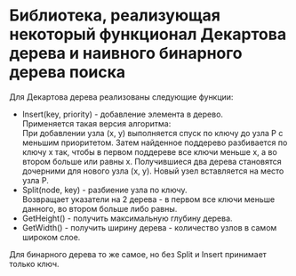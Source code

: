 # Библиотека, реализующая некоторый функционал Декартова дерева и наивного бинарного дерева поиска
Для Декартова дерева реализованы следующие функции:  
- Insert(key, priority) - добавление элемента в дерево.  
Применяется такая версия алгоритма:  
При добавлении узла (x, y) выполняется спуск по ключу до узла P с меньшим приоритетом. Затем найденное поддерево разбивается по ключу x так, чтобы в первом поддереве все ключи меньше x, а во втором больше или равны x. Получившиеся два дерева становятся дочерними для нового узла (x, y). Новый узел вставляется на место узла P.  
- Split(node, key) - разбиение узла по ключу.  
Возвращает указатели на 2 дерева - в первом все ключи меньше данного, во втором больше либо равны.  
- GetHeight() - получить максимальную глубину дерева.  
- GetWidth() - получить ширину дерева - количество узлов в самом широком слое.  

Для бинарного дерева то же самое, но без Split и Insert принимает только ключ.
